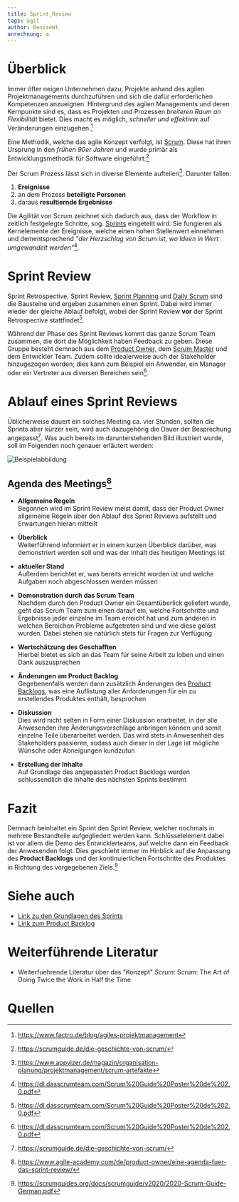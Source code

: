 ```yaml
---
title: Sprint_Review
tags: agil
author: DeniseWt
anrechnung: a
---
```





# Überblick

Immer öfter neigen Unternehmen dazu, Projekte anhand des agilen Projektmanagements durchzuführen und sich die dafür erforderlichen Kompetenzen anzueignen. Hintergrund
des agilen Managements und deren Kernpunkte sind es, dass es Projekten und Prozessen *breiteren Raum an Flexibilität* bietet. Dies macht es möglich, *schneller und
effektiver* auf Veränderungen einzugehen.[^1]

Eine Methodik, welche das agile Konzept verfolgt, ist [Scrum](SCRUM.md). Diese hat ihren Ursprung in den *frühen 90er Jahren* und wurde primär als Entwicklungsmethodik 
für Software
eingeführt.[^2]  

Der Scrum Prozess lässt sich in diverse Elemente aufteilen[^3]. Darunter fallen:

1. **Ereignisse**
2. an dem Prozess **beteiligte Personen**
3. daraus **resultiernde Ergebnisse**

Die Agilität von Scrum zeichnet sich dadurch aus, dass der Workflow in zeitlich festgelegte Schritte, sog. [Sprints](Sprint.md) eingeteilt wird. Sie fungieren als 
Kernelemente der Ereignisse, welche  einen hohen Stellenwert einnehmen und dementsprechend *"der Herzschlag von Scrum ist, wo Ideen in Wert
umgewandelt werden"*[^4].


# Sprint Review

Sprint Retrospective, Sprint Review, [Sprint Planning](Sprint_Planning.md) und [Daily Scrum](Daily_Scrum.md) sind die Bausteine und ergeben 
zusammen einen Sprint. Dabei 
wird immer wieder der gleiche Ablauf
befolgt, wobei der Sprint Review **vor** der Sprint Retrospective stattfindet[^4].

Während der Phase des Sprint Reviews kommt das ganze Scrum Team zusammen, die dort die Möglichkeit haben Feedback zu geben. Diese Gruppe besteht demnach aus dem
[Product Owner](Product_Owner.md), dem [Scrum Master](Scrum_Master.md) und dem Entwickler Team. Zudem sollte idealerweise auch der Stakeholder hinzugezogen werden; dies 
kann zum Beispiel ein Anwender, ein Manager oder ein Vertreter aus diversen Bereichen sein[^4].


# Ablauf eines Sprint Reviews

Üblicherweise dauert ein solches Meeting ca. vier Stunden, sollten die Sprints aber kürzer sein, wird auch dazugehörig die Dauer der Besprechung angepasst[^2].
Was auch bereits im darunterstehenden Bild illustriert wurde, soll im Folgenden noch genauer erläutert werden:

![Beispielabbildung](https://blog.objectbay.com/hs-fs/hubfs/Sprint_Review_Meeting.jpg?width=621&name=Sprint_Review_Meeting.jpg)


## Agenda des Meetings[^5]

* __Allgemeine Regeln__  
Begonnen wird im Sprint Review meist damit, dass der Product Owner allgemeine Regeln über den Ablauf des Sprint Reviews aufstellt und Erwartungen hieran mitteilt
 
* __Überblick__  
Weiterführend informiert er in einem kurzen Überblick darüber, was demonstriert werden soll und was der Inhalt des heutigen Meetings ist
  
* __aktueller Stand__  
Außerdem berichtet er, was bereits erreicht worden ist und welche Aufgaben noch abgeschlossen werden müssen
  
* __Demonstration durch das Scrum Team__  
Nachdem durch den Product Owner ein Gesamtüberlick geliefert wurde, geht das Scrum Team zum einen darauf ein, welche Fortschritte und Ergebnisse jeder einzelne im
    Team erreicht hat und zum anderen in welchen Bereichen Probleme aufgetreten sind und wie diese gelöst wurden. Dabei stehen sie natürlich stets für Fragen zur 
    Verfügung
    
* __Wertschätzung des Geschafften__  
Hierbei bietet es sich an das Team für seine Arbeit zu loben und einen Dank auszusprechen
  
* __Änderungen am Product Backlog__  
Gegebenenfalls werden dann zusätzlich Änderungen des [Product Backlogs](Product_Backlog.md), was eine Auflistung aller Anforderungen für ein zu erstellendes 
  Produktes enthält, besprochen
 
* __Diskussion__  
Dies wird nicht selten in Form einer Diskussion erarbeitet, in der alle Anwesenden ihre Änderungsvorschläge anbringen können und somit einzelne Teile überarbeitet
    werden. Das wird stets in Anwesenheit des Stakeholders passieren, sodass auch dieser in der Lage ist mögliche Wünsche oder Abneigungen kundzutun
 
* __Erstellung der Inhalte__  
Auf Grundlage des angepassten Product Backlogs werden schlussendlich die Inhalte des nächsten Sprints bestimmt



# Fazit


Demnach beinhaltet ein Sprint den Sprint Review, welcher nochmals in mehrere Bestandteile aufgegliedert werden kann. Schlüsselelement dabei ist vor allem die Demo des
Entwicklerteams, auf welche dann ein Feedback der Anwesenden folgt. Dies geschieht immer im Hinblick auf die Anpassung des **Product Backlogs** und der kontinuierlichen
Fortschritte des Produktes in Richtung des vorgegebenen Ziels.[^6]





# Siehe auch

* [Link zu den Grundlagen des Sprints](Sprint.md)
* [Link zum Product Backlog](Product_Backlog.md)


# Weiterführende Literatur

* Weiterfuehrende Literatur über das "Konzept" *Scrum*: Scrum: The Art of Doing Twice the Work in Half the Time 

# Quellen

[^1]: https://www.factro.de/blog/agiles-projektmanagement
[^2]: https://scrumguide.de/die-geschichte-von-scrum/
[^3]: https://www.appvizer.de/magazin/organisation-planung/projektmanagement/scrum-artefakte
[^4]: https://dl.dasscrumteam.com/Scrum%20Guide%20Poster%20de%202.0.pdf
[^5]: https://www.agile-academy.com/de/product-owner/eine-agenda-fuer-das-sprint-review/
[^6]: https://scrumguides.org/docs/scrumguide/v2020/2020-Scrum-Guide-German.pdf

